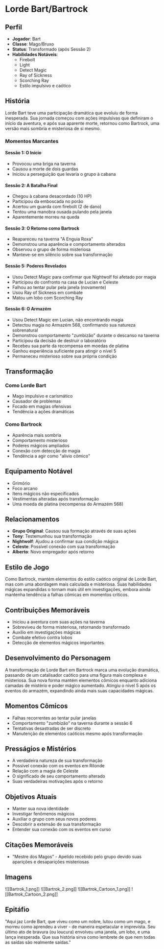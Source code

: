 # Lorde Bart/Bartrock

## Perfil
- **Jogador**: Bart
- **Classe**: Mago/Bruxo
- **Status**: Transformado (após Sessão 2)
- **Habilidades Notáveis**: 
  - Firebolt
  - Light
  - Detect Magic
  - Ray of Sickness
  - Scorching Ray
  - Estilo impulsivo e caótico

## História
Lorde Bart teve uma participação dramática que evoluiu de forma inesperada. Sua jornada começou com ações impulsivas que definiram o início da aventura, e após sua aparente morte, retornou como Bartrock, uma versão mais sombria e misteriosa de si mesmo.

### Momentos Marcantes

#### Sessão 1: O Início
- Provocou uma briga na taverna
- Causou a morte de dois guardas
- Iniciou a perseguição que levaria o grupo à cabana

#### Sessão 2: A Batalha Final
- Chegou à cabana desacordado (10 HP)
- Participou da emboscada no porão
- Acertou um guarda com firebolt (2 de dano)
- Tentou uma manobra ousada pulando pela janela
- Aparentemente morreu na queda

#### Sessão 3: O Retorno como Bartrock
- Reapareceu na taverna "A Enguia Roxa"
- Demonstrou uma aparência e comportamento alterados
- Observou o grupo de forma misteriosa
- Manteve-se em silêncio sobre sua transformação

#### Sessão 5: Poderes Revelados
- Usou Detect Magic para confirmar que Nightwolf foi afetado por magia
- Participou do confronto na casa de Lucian e Celeste
- Falhou ao tentar pular pela janela (novamente)
- Usou Ray of Sickness em combate
- Matou um lobo com Scorching Ray

#### Sessão 6: O Armazém
- Usou Detect Magic em Lucian, não encontrando magia
- Detectou magia no Armazém 568, confirmando sua natureza sobrenatural
- Demonstrou comportamento "zumbizão" durante o descanso na taverna
- Participou da decisão de destruir o laboratório
- Recebeu sua parte da recompensa em moedas de platina
- Ganhou experiência suficiente para atingir o nível 5
- Permaneceu misterioso sobre sua própria condição

## Transformação
### Como Lorde Bart
- Mago impulsivo e carismático
- Causador de problemas
- Focado em magias ofensivas
- Tendência a ações dramáticas

### Como Bartrock
- Aparência mais sombria
- Comportamento misterioso
- Poderes mágicos ampliados
- Conexão com detecção de magia
- Tendência a agir como "alívio cômico"

## Equipamento Notável
- Grimório
- Foco arcano
- Itens mágicos não especificados
- Vestimentas alteradas após transformação
- Uma moeda de platina (recompensa do Armazém 568)

## Relacionamentos
- **Grupo Original**: Causou sua formação através de suas ações
- **Tony**: Testemunhou sua transformação
- **Nightwolf**: Ajudou a confirmar sua condição mágica
- **Celeste**: Possível conexão com sua transformação
- **Alberto**: Novo empregador após retorno

## Estilo de Jogo
Como Bartrock, mantém elementos do estilo caótico original de Lorde Bart, mas com uma abordagem mais calculada e misteriosa. Suas habilidades mágicas expandidas o tornam mais útil em investigações, embora ainda mantenha tendência a falhas cômicas em momentos críticos.

## Contribuições Memoráveis
- Iniciou a aventura com suas ações na taverna
- Sobreviveu de forma misteriosa, retornando transformado
- Auxílio em investigações mágicas
- Combate efetivo contra lobos
- Detecção de elementos mágicos importantes

## Desenvolvimento do Personagem
A transformação de Lorde Bart em Bartrock marca uma evolução dramática, passando de um catalisador caótico para uma figura mais complexa e misteriosa. Sua nova forma mantém elementos cômicos enquanto adiciona camadas de mistério e poder mágico aumentado. Atingiu o nível 5 após os eventos do armazém, expandindo ainda mais suas capacidades mágicas.

## Momentos Cômicos
- Falhas recorrentes ao tentar pular janelas
- Comportamento "zumbizão" na taverna durante a sessão 6
- Tentativas desastradas de ser discreto
- Manutenção de elementos caóticos mesmo após transformação

## Presságios e Mistérios
- A verdadeira natureza de sua transformação
- Possível conexão com os eventos em Rilonde
- Relação com a magia de Celeste
- O significado de seu comportamento alterado
- Suas verdadeiras motivações após o retorno

## Objetivos Atuais
- Manter sua nova identidade
- Investigar fenômenos mágicos
- Auxiliar o grupo com seus novos poderes
- Descobrir a extensão de sua transformação
- Entender sua conexão com os eventos em curso

## Citações Memoráveis
- "Mestre dos Magos" - Apelido recebido pelo grupo devido suas aparições e desaparições misteriosas

## Imagens
![[Bartrok_1.png]]
![[Bartrok_2.png]]
![[Bartrok_Cartoon_1.png]]
![[Bartrok_Cartoon_2.png]]

## Epitáfio
"Aqui jaz Lorde Bart, que viveu como um nobre, lutou como um mago, e morreu como aprendeu a viver - de maneira espetacular e imprevista. Seu último ato de bravura (ou loucura) envolveu uma janela, um lobo, e uma lança inesperada. Que sua história sirva como lembrete de que nem todas as saídas são realmente saídas." 